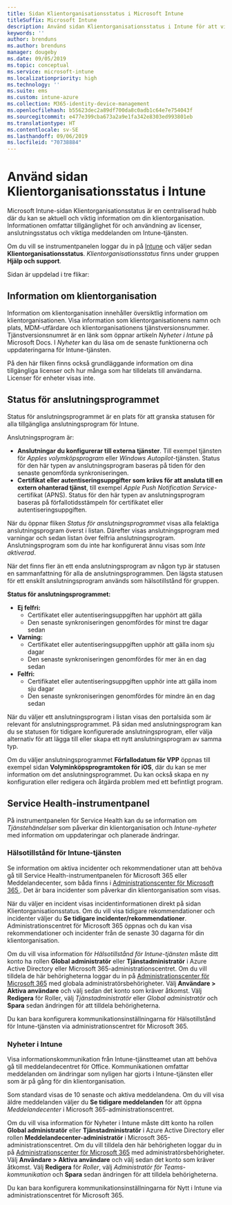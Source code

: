 ```yaml
---
title: Sidan Klientorganisationsstatus i Microsoft Intune
titleSuffix: Microsoft Intune
description: Använd sidan Klientorganisationsstatus i Intune för att visa viktig klientorganisationsinformation utan att lämna Intune-portalen
keywords: ''
author: brenduns
ms.author: brenduns
manager: dougeby
ms.date: 09/05/2019
ms.topic: conceptual
ms.service: microsoft-intune
ms.localizationpriority: high
ms.technology: ''
ms.suite: ems
ms.custom: intune-azure
ms.collection: M365-identity-device-management
ms.openlocfilehash: b55623dec2a89df700da8c0adb1c64e7e754043f
ms.sourcegitcommit: e477e399cba673a2a9e1fa342e8303ed993801eb
ms.translationtype: HT
ms.contentlocale: sv-SE
ms.lasthandoff: 09/06/2019
ms.locfileid: "70738884"
---
```

# <a name="use-the-intune-tenant-status-page"></a>Använd sidan Klientorganisationsstatus i Intune
Microsoft Intune-sidan Klientorganisationsstatus är en centraliserad hubb där du kan se aktuell och viktig information om din klientorganisation. Informationen omfattar tillgänglighet för och användning av licenser, anslutningsstatus och viktiga meddelanden om Intune-tjänsten.  

Om du vill se instrumentpanelen loggar du in på [Intune](https://go.microsoft.com/fwlink/?linkid=2090973) och väljer sedan **Klientorganisationsstatus**.  *Klientorganisationsstatus* finns under gruppen **Hjälp och support**.  

Sidan är uppdelad i tre flikar:

## <a name="tenant-details"></a>Information om klientorganisation
Information om klientorganisation innehåller översiktlig information om klientorganisationen. Visa information som klientorganisationens namn och plats, MDM-utfärdare och klientorganisationens tjänstversionsnummer. Tjänstversionsnumret är en länk som öppnar artikeln *Nyheter i Intune* på Microsoft Docs. I *Nyheter* kan du läsa om de senaste funktionerna och uppdateringarna för Intune-tjänsten.  

På den här fliken finns också grundläggande information om dina tillgängliga licenser och hur många som har tilldelats till användarna. Licenser för enheter visas inte.

## <a name="connector-status"></a>Status för anslutningsprogrammet
Status för anslutningsprogrammet är en plats för att granska statusen för alla tillgängliga anslutningsprogram för Intune.  

Anslutningsprogram är:
- **Anslutningar du konfigurerar till externa tjänster**. Till exempel tjänsten för *Apples volymköpsprogram* eller *Windows Autopilot*-tjänsten.  Status för den här typen av anslutningsprogram baseras på tiden för den senaste genomförda synkroniseringen.
- **Certifikat eller autentiseringsuppgifter som krävs för att ansluta till en extern ohanterad tjänst**, till exempel *Apple Push Notification Service*-certifikat (APNS). Status för den här typen av anslutningsprogram baseras på förfallotidsstämpeln för certifikatet eller autentiseringsuppgiften.  

När du öppnar fliken *Status för anslutningsprogrammet* visas alla felaktiga anslutningsprogram överst i listan. Därefter visas anslutningsprogram med varningar och sedan listan över felfria anslutningsprogram. Anslutningsprogram som du inte har konfigurerat ännu visas som *Inte aktiverad*.

När det finns fler än ett enda anslutningsprogram av någon typ är statusen en sammanfattning för alla de anslutningsprogrammen. Den lägsta statusen för ett enskilt anslutningsprogram används som hälsotillstånd för gruppen.  

**Status för anslutningsprogrammet:**
- **Ej felfri:**
  - Certifikatet eller autentiseringsuppgiften har upphört att gälla
  - Den senaste synkroniseringen genomfördes för minst tre dagar sedan
- **Varning:**
  - Certifikatet eller autentiseringsuppgiften upphör att gälla inom sju dagar
  - Den senaste synkroniseringen genomfördes för mer än en dag sedan
- **Felfri:**
  - Certifikatet eller autentiseringsuppgiften upphör inte att gälla inom sju dagar
  - Den senaste synkroniseringen genomfördes för mindre än en dag sedan  

När du väljer ett anslutningsprogram i listan visas den portalsida som är relevant för anslutningsprogrammet. På sidan med anslutningsprogram kan du se statusen för tidigare konfigurerade anslutningsprogram, eller välja alternativ för att lägga till eller skapa ett nytt anslutningsprogram av samma typ.

Om du väljer anslutningsprogrammet **Förfallodatum för VPP** öppnas till exempel sidan **Volyminköpsprogramtoken för iOS**, där du kan se mer information om det anslutningsprogrammet. Du kan också skapa en ny konfiguration eller redigera och åtgärda problem med ett befintligt program.

## <a name="service-health-dashboard"></a>Service Health-instrumentpanel  
På instrumentpanelen för Service Health kan du se information om *Tjänstehändelser* som påverkar din klientorganisation och *Intune-nyheter* med information om uppdateringar och planerade ändringar.

### <a name="intune-service-health"></a>Hälsotillstånd för Intune-tjänsten
Se information om aktiva incidenter och rekommendationer utan att behöva gå till Service Health-instrumentpanelen för Microsoft 365 eller Meddelandecenter, som båda finns i [Administrationscenter för Microsoft 365 ](https://admin.microsoft.com). Det är bara incidenter som påverkar din klientorganisation som visas.  

När du väljer en incident visas incidentinformationen direkt på sidan Klientorganisationsstatus. Om du vill visa tidigare rekommendationer och incidenter väljer du **Se tidigare incidenter/rekommendationer**. Administrationscentret för Microsoft 365 öppnas och du kan visa rekommendationer och incidenter från de senaste 30 dagarna för din klientorganisation.  

Om du vill visa information för *Hälsotillstånd för Intune-tjänsten* måste ditt konto ha rollen **Global administratör** eller **Tjänstadministratör** i Azure Active Directory eller Microsoft 365-administrationscentret. Om du vill tilldela de här behörigheterna loggar du in på [	Administrationscenter för Microsoft 365](https://admin.microsoft.com) med globala administratörsbehörigheter. Välj **Användare > Aktiva användare** och välj sedan det konto som kräver åtkomst. Välj **Redigera** för Roller, välj *Tjänstadministratör* eller *Global administratör* och **Spara** sedan ändringen för att tilldela behörigheterna.  

Du kan bara konfigurera kommunikationsinställningarna för Hälsotillstånd för Intune-tjänsten via administrationscentret för Microsoft 365.

### <a name="intune-news"></a>Nyheter i Intune  
Visa informationskommunikation från Intune-tjänstteamet utan att behöva gå till meddelandecentret för Office. Kommunikationen omfattar meddelanden om ändringar som nyligen har gjorts i Intune-tjänsten eller som är på gång för din klientorganisation.  

Som standard visas de 10 senaste och aktiva meddelandena. Om du vill visa äldre meddelanden väljer du **Se tidigare meddelanden** för att öppna *Meddelandecenter* i Microsoft 365-administrationscentret.  

Om du vill visa information för Nyheter i Intune måste ditt konto ha rollen **Global administratör** eller **Tjänstadministratör** i Azure Active Directory eller rollen **Meddelandecenter-administratör** i Microsoft 365-administrationscentret.  Om du vill tilldela den här behörigheten loggar du in på [	Administrationscenter för Microsoft 365](https://admin.microsoft.com) med administratörsbehörigheter. Välj **Användare > Aktiva användare** och välj sedan det konto som kräver åtkomst. Välj **Redigera** för *Roller*, välj *Administratör för Teams-kommunikation* och **Spara** sedan ändringen för att tilldela behörigheterna.  

Du kan bara konfigurera kommunikationsinställningarna för Nytt i Intune via administrationscentret för Microsoft 365.
